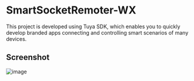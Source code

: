 # SmartSocketRemoter-WX
This project is developed using Tuya SDK, which enables you to quickly develop branded apps connecting and controlling smart scenarios of many devices.

## Screenshot
![image](https://user-images.githubusercontent.com/83148421/115987689-b99cf880-a5e8-11eb-8bcb-40630e662fbe.png)
